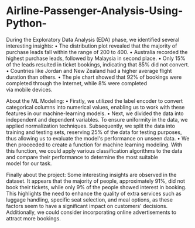 # Airline-Passenger-Analysis-Using-Python-

During the Exploratory Data Analysis (EDA) phase, we identified several interesting insights:
• The distribution plot revealed that the majority of purchase leads fall within the range of 200 to 400.
• Australia recorded the highest purchase leads, followed by Malaysia in second place.
• Only 15% of the leads resulted in ticket bookings, indicating that 85% did not convert.
• Countries like Jordan and New Zealand had a higher average flight duration than others.
• The pie chart showed that 92% of bookings were completed through the Internet, while 8% were completed via mobile devices.

About the ML Modeling:
• Firstly, we utilized the label encoder to convert categorical columns into numerical values, enabling us to work with these features in our machine-learning models.
• Next, we divided the data into independent and dependent variables. To ensure uniformity in the data, we applied normalization techniques.
Subsequently, we split the data into training and testing sets, reserving 25% of the data for testing purposes, thus allowing us to evaluate the model's performance on unseen data.
• We then proceeded to create a function for machine learning modeling. With this function, we could apply various classification algorithms to the data and compare their performance to determine the most suitable model for our task.

Finally about the project:
Some interesting insights are observed in the dataset. It appears that the majority of people, approximately 91%, did not book their tickets, while only 9% of the people showed interest in booking. This highlights the need to enhance the quality of extra services such as luggage handling, specific seat selection, and meal options, as these factors seem to have a significant impact on customers' decisions. Additionally, we could consider incorporating online advertisements to attract more bookings.
